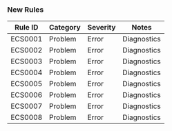 ### New Rules

| Rule ID | Category | Severity | Notes       |
|---------|----------|----------|-------------|
| ECS0001 | Problem  | Error    | Diagnostics |
| ECS0002 | Problem  | Error    | Diagnostics |
| ECS0003 | Problem  | Error    | Diagnostics |
| ECS0004 | Problem  | Error    | Diagnostics |
| ECS0005 | Problem  | Error    | Diagnostics |
| ECS0006 | Problem  | Error    | Diagnostics |
| ECS0007 | Problem  | Error    | Diagnostics |
| ECS0008 | Problem  | Error    | Diagnostics |